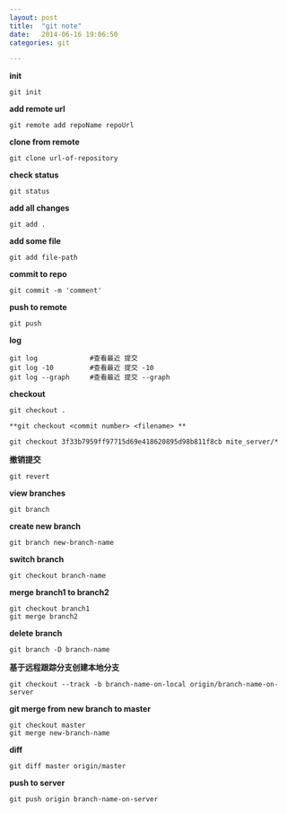 ```yaml
---
layout: post
title:  "git note"
date:   2014-06-16 19:06:50
categories: git

---
```


**init**

	git init

**add remote url**

	git remote add repoName repoUrl

**clone from remote**

	git clone url-of-repository
	

**check status**

	git status

	
**add all changes**

	git add .
	
	
**add some file**

	git add file-path
	
	
**commit to repo**

	git commit -m 'comment'
	
**push to remote**

	git push 
	
**log**
	
	git log		 		#查看最近 提交
	git log -10 		#查看最近 提交 -10
	git log --graph 	#查看最近 提交 --graph
	
**checkout**
	
	git checkout .
	
`**git checkout <commit number> <filename> **`

	git checkout 3f33b7959ff97715d69e418620895d98b811f8cb mite_server/*
	
**撤销提交**
	
	git revert 
	
**view branches**
	
	git branch
	
**create new branch**
	
	git branch new-branch-name
	
**switch branch**
	
	git checkout branch-name
	
**merge  branch1 to branch2**
	
	git checkout branch1
	git merge branch2
	
**delete branch**

	git branch -D branch-name
	
**基于远程跟踪分支创建本地分支**

	git checkout --track -b branch-name-on-local origin/branch-name-on-server
	
**git merge from new branch to master**
	
	git checkout master
	git merge new-branch-name

**diff**
	
	git diff master origin/master
	
**push to server**

	git push origin branch-name-on-server

	